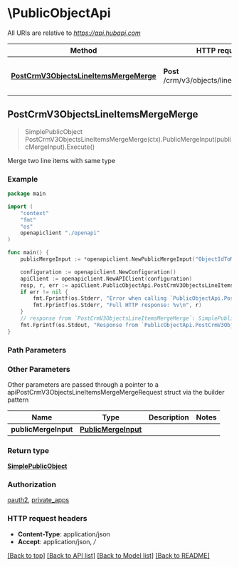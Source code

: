 # \PublicObjectApi

All URIs are relative to *https://api.hubapi.com*

Method | HTTP request | Description
------------- | ------------- | -------------
[**PostCrmV3ObjectsLineItemsMergeMerge**](PublicObjectApi.md#PostCrmV3ObjectsLineItemsMergeMerge) | **Post** /crm/v3/objects/line_items/merge | Merge two line items with same type



## PostCrmV3ObjectsLineItemsMergeMerge

> SimplePublicObject PostCrmV3ObjectsLineItemsMergeMerge(ctx).PublicMergeInput(publicMergeInput).Execute()

Merge two line items with same type

### Example

```go
package main

import (
    "context"
    "fmt"
    "os"
    openapiclient "./openapi"
)

func main() {
    publicMergeInput := *openapiclient.NewPublicMergeInput("ObjectIdToMerge_example", "PrimaryObjectId_example") // PublicMergeInput | 

    configuration := openapiclient.NewConfiguration()
    apiClient := openapiclient.NewAPIClient(configuration)
    resp, r, err := apiClient.PublicObjectApi.PostCrmV3ObjectsLineItemsMergeMerge(context.Background()).PublicMergeInput(publicMergeInput).Execute()
    if err != nil {
        fmt.Fprintf(os.Stderr, "Error when calling `PublicObjectApi.PostCrmV3ObjectsLineItemsMergeMerge``: %v\n", err)
        fmt.Fprintf(os.Stderr, "Full HTTP response: %v\n", r)
    }
    // response from `PostCrmV3ObjectsLineItemsMergeMerge`: SimplePublicObject
    fmt.Fprintf(os.Stdout, "Response from `PublicObjectApi.PostCrmV3ObjectsLineItemsMergeMerge`: %v\n", resp)
}
```

### Path Parameters



### Other Parameters

Other parameters are passed through a pointer to a apiPostCrmV3ObjectsLineItemsMergeMergeRequest struct via the builder pattern


Name | Type | Description  | Notes
------------- | ------------- | ------------- | -------------
 **publicMergeInput** | [**PublicMergeInput**](PublicMergeInput.md) |  | 

### Return type

[**SimplePublicObject**](SimplePublicObject.md)

### Authorization

[oauth2](../README.md#oauth2), [private_apps](../README.md#private_apps)

### HTTP request headers

- **Content-Type**: application/json
- **Accept**: application/json, */*

[[Back to top]](#) [[Back to API list]](../README.md#documentation-for-api-endpoints)
[[Back to Model list]](../README.md#documentation-for-models)
[[Back to README]](../README.md)

